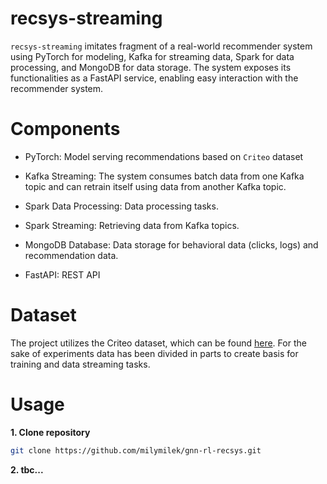 # recsys-streaming

`recsys-streaming` imitates fragment of a real-world recommender system using PyTorch for modeling, Kafka for streaming data, Spark for data processing, and MongoDB for data storage. The system exposes its functionalities as a FastAPI service, enabling easy interaction with the recommender system.

# Components
- PyTorch: Model serving recommendations based on `Criteo` dataset

- Kafka Streaming: The system consumes batch data from one Kafka topic and can retrain itself using data from another Kafka topic.

- Spark Data Processing: Data processing tasks.

- Spark Streaming: Retrieving data from Kafka topics.

- MongoDB Database: Data storage for behavioral data (clicks, logs) and recommendation data.

- FastAPI: REST API

# Dataset
The project utilizes the Criteo dataset, which can be found [here](https://paperswithcode.com/dataset/criteo). For the sake of experiments data has been divided in parts to create basis for training and data streaming tasks.

# Usage

**1. Clone repository**
```bash
git clone https://github.com/milymilek/gnn-rl-recsys.git
```

**2. tbc...**